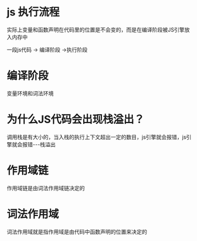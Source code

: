 # js 执行流程
实际上变量和函数声明在代码里的位置是不会变的，而是在编译阶段被JS引擎放入内存中

一段js代码 -> 编译阶段 ->执行阶段

# 编译阶段

变量环境和词法环境

# 为什么JS代码会出现栈溢出？
调用栈是有大小的，当入栈的执行上下文超出一定的数目，js引擎就会报错，js引擎就会报错---栈溢出

# 作用域链
作用域链是由词法作用域链决定的
# 词法作用域
词法作用域就是指作用域是由代码中函数声明的位置来决定的